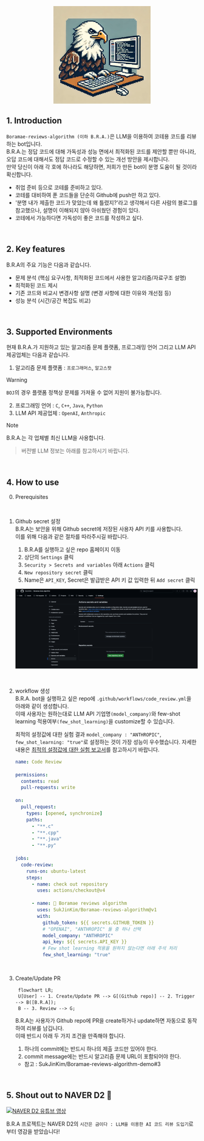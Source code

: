 <p align="center">
  <a href="https://github.com/SukJinKim/Boramae-reviews-algorithm/tree/main"> 
    <img src="/img/Boramae-reviews-algorithm-logo.webp" width="256" height="256"/>
  </a>
</p>  


## 1. Introduction


`Boramae-reviews-algorithm (이하 B.R.A.)`은 LLM을 이용하여 코테용 코드를 리뷰하는 bot입니다.  
B.R.A.는 정답 코드에 대해 가독성과 성능 면에서 최적화된 코드를 제안할 뿐만 아니라, 오답 코드에 대해서도 정답 코드로 수정할 수 있는 개선 방안을 제시합니다.  
만약 당신이 아래 각 호에 하나라도 해당하면, 저희가 만든 bot이 분명 도움이 될 것이라 확신합니다.

- 취업 준비 등으로 코테를 준비하고 있다.
- 코테를 대비하여 푼 코드들을 단순히 Github에 push만 하고 있다.
- '분명 내가 제출한 코드가 맞았는데 왜 틀렸지?'라고 생각해서 다른 사람의 블로그를 참고했으나, 설명이 이해되지 않아 아쉬웠던 경험이 있다.
- 코테에서 가능하다면 가독성이 좋은 코드를 작성하고 싶다.  

<br/>

## 2. Key features

B.R.A의 주요 기능은 다음과 같습니다.

- 문제 분석 (핵심 요구사항, 최적화된 코드에서 사용한 알고리즘/자료구조 설명)
- 최적화된 코드 제시
- 기존 코드와 비교시 변경사항 설명 (변경 사항에 대한 이유와 개선점 등)
- 성능 분석 (시간/공간 복잡도 비교)

<br/>

## 3. Supported Environments


현재 B.R.A.가 지원하고 있는 알고리즘 문제 플랫폼, 프로그래밍 언어 그리고 LLM API 제공업체는 다음과 같습니다.

1. 알고리즘 문제 플랫폼 : `프로그래머스`, `알고스팟`
> [!WARNING]
> `BOJ`의 경우 플랫폼 정책상 문제를 가져올 수 없어 지원이 불가능합니다.
2. 프로그래밍 언어 : `C`, `C++`, `Java`, `Python`
3. LLM API 제공업체 : `OpenAI`, `Anthropic`
> [!NOTE]
> B.R.A.는 각 업체별 최신 LLM을 사용합니다.  

> 버전별 LLM 정보는 아래를 참고하시기 바랍니다.


 <br/> 

## 4. How to use


0. Prerequisites<br/>
   

<br/>

1. Github secret 설정  
   B.R.A는 보안을 위해 Github secret에 저장된 사용자 API 키를 사용합니다.  
   이를 위해 다음과 같은 절차를 따라주시길 바랍니다.  

   1) B.R.A를 실행하고 싶은 repo 홈페이지 이동
   2) 상단의 `Settings` 클릭
   3) `Security > Secrets and variables` 아래 `Actions` 클릭
   4) `New repository secret` 클릭
   5) Name은 `API_KEY`, Secret은 발급받은 API 키 값 입력한 뒤 `Add secret` 클릭

   <p align="center">
    <img src="/img/secret setting.png"/>
   </p>  

<br/>

2. workflow 생성  
   B.R.A. bot을 실행하고 싶은 repo에 `.github/workflows/code_review.yml`을 아래와 같이 생성합니다.  
   이때 사용자는 원하는대로 LLM API 기업명`(model_company)`와 few-shot learning 적용여부`(few_shot_learning)`을 customize할 수 있습니다.


   최적의 설정값에 대한 실험 결과 `model_company : "ANTHROPIC"`, `few_shot_learning: "true"`로 설정하는 것이 가장 성능이 우수했습니다.
   자세한 내용은 [최적의 설정값에 대한 실험 보고서](https://magnificent-climb-bc3.notion.site/Boramae-reviews-algorithm-9bc1db970a9b4043a7919bae47e4a017?pvs=4)를 참고하시기 바랍니다.

    ```yml
    name: Code Review

    permissions:
      contents: read
      pull-requests: write

    on:
      pull_request:
        types: [opened, synchronize]
        paths:
          - "**.c"
          - "**.cpp"
          - "**.java"
          - "**.py"

    jobs:
      code-review:
        runs-on: ubuntu-latest
        steps:
          - name: check out repository
            uses: actions/checkout@v4

          - name: 🦅 Boramae reviews algorithm
            uses: SukJinKim/Boramae-reviews-algorithm@v1
            with:
              github_token: ${{ secrets.GITHUB_TOKEN }}
              # "OPENAI", "ANTHROPIC" 둘 중 하나 선택
              model_company: "ANTHROPIC"
              api_key: ${{ secrets.API_KEY }}
              # Few shot learning 적용을 원하지 않는다면 아래 주석 처리
              few_shot_learning: "true"
    ```

<br/>

3. Create/Update PR
   ```mermaid
    flowchart LR;
    U[User] -- 1. Create/Update PR --> G[(Github repo)] -- 2. Trigger --> B([B.R.A]);
    B -- 3. Review --> G;
   ```
   B.R.A는 사용자가 Github repo에 PR을 create하거나 update하면 자동으로 동작하여 리뷰를 남깁니다.  
   이때 반드시 아래 두 가지 조건을 만족해야 합니다.  

   1) 하나의 commit에는 반드시 하나의 제출 코드만 있어야 한다.
   2) commit message에는 반드시 알고리즘 문제 URL이 포함되어야 한다.  
      
   -  참고 : SukJinKim/Boramae-reviews-algorithm-demo#3

<br/>  

## 5. Shout out to NAVER D2 :green_heart:

[![NAVER D2 유튜브 영상](http://img.youtube.com/vi/7cwFhX14nkg/0.jpg)](https://youtu.be/7cwFhX14nkg?t=0s)  

B.R.A 프로젝트는 NAVER D2의 `시간은 금이다 : LLM을 이용한 AI 코드 리뷰 도입기`로부터 영감을 받았습니다!

